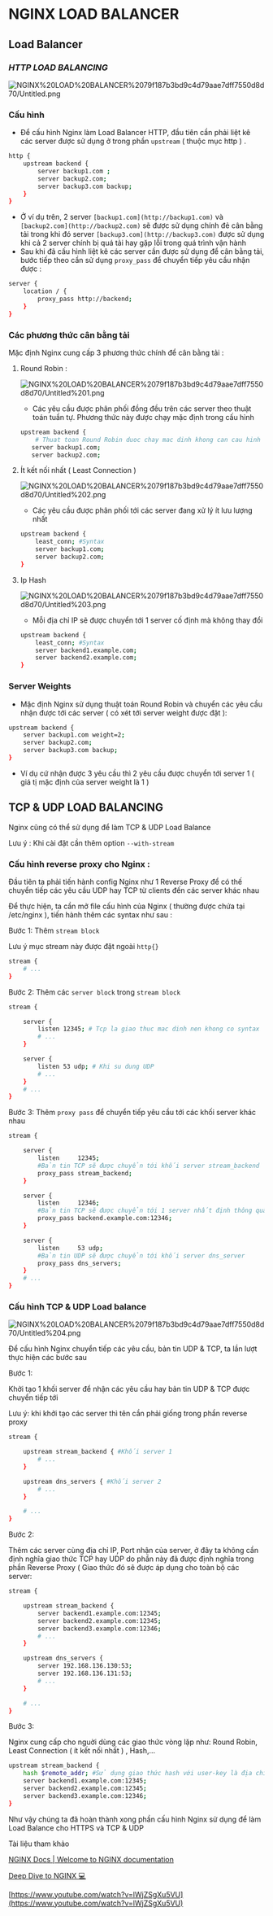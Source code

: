 # NGINX LOAD BALANCER

## Load Balancer

### *HTTP LOAD BALANCING*

![NGINX%20LOAD%20BALANCER%2079f187b3bd9c4d79aae7dff7550d8d70/Untitled.png](NGINX%20LOAD%20BALANCER/Untitled.png)

### Cấu hình

- Để cấu hình Nginx làm Load Balancer HTTP, đầu tiên cần phải liệt kê các server được sử dụng ở trong phần `upstream` ( thuộc mục http ) .

```bash
http {
    upstream backend {
        server backup1.com ;
        server backup2.com;
        server backup3.com backup;
    }
}
```

- Ở ví dụ trên, 2 server `[backup1.com](http://backup1.com)` và `[backup2.com](http://backup2.com)` sẽ được sử dụng chính đẻ cân bằng tải trong khi đó server `[backup3.com](http://backup3.com)` được sử dụng khi cả 2 server chính bị quá tải hay gặp lỗi trong quá trình vận hành
- Sau khi đã cấu hình liệt kê các server cần được sử dụng để cân bằng tải, bước tiếp theo cần sử dụng `proxy_pass` để chuyển tiếp yêu cầu nhận được :

```bash
server {
    location / {
        proxy_pass http://backend;
    }
}
```

### Các phương thức cân bằng tải

Mặc định Nginx cung cấp 3 phương thức chính để cân bằng tải :

1. Round Robin :

    ![NGINX%20LOAD%20BALANCER%2079f187b3bd9c4d79aae7dff7550d8d70/Untitled%201.png](NGINX%20LOAD%20BALANCER/Untitled%201.png)

    - Các yêu cầu được phân phối đồng đều trên các server theo thuật toán tuần tự. Phương thức này được chạy mặc định trong cấu hình

    ```bash
    upstream backend {
    	# Thuat toan Round Robin duoc chay mac dinh khong can cau hinh
       server backup1.com;
       server backup2.com;
    ```

2. Ít kết nối nhất ( Least Connection )

    ![NGINX%20LOAD%20BALANCER%2079f187b3bd9c4d79aae7dff7550d8d70/Untitled%202.png](NGINX%20LOAD%20BALANCER/Untitled%202.png)

    - Các yêu cầu được phân phối tới các server đang xử lý ít lưu lượng nhất

    ```bash
    upstream backend {
        least_conn; #Syntax
        server backup1.com;
        server backup2.com;
    }
    ```

3. Ip Hash

    ![NGINX%20LOAD%20BALANCER%2079f187b3bd9c4d79aae7dff7550d8d70/Untitled%203.png](NGINX%20LOAD%20BALANCER/Untitled%203.png)

    - Mỗi địa chỉ IP sẽ được chuyển tới 1 server cố định mà không thay đổi

    ```bash
    upstream backend {
        least_conn; #Syntax
        server backend1.example.com;
        server backend2.example.com;
    }
    ```

### Server Weights

- Mặc định Nginx sử dụng thuật toán Round Robin và chuyển các yêu cầu nhận được tới các server ( có xét tới server weight được đặt ):

```bash
upstream backend {
    server backup1.com weight=2;
    server backup2.com;
    server backup3.com backup;
}
```

- Ví dụ cứ nhận được 3 yêu cầu thì 2 yêu cầu được chuyển tới server 1 ( giá tị mặc định của server weight là 1 )

## TCP & UDP LOAD BALANCING

Nginx cũng có thể sử dụng để làm TCP & UDP Load Balance

Lưu ý : Khi cài đặt cần thêm option `--with-stream`

### Cấu hình reverse proxy cho Nginx :

Đầu tiên ta phải tiến hành config Nginx như 1 Reverse Proxy để có thế chuyển tiếp các yêu cầu UDP hay TCP từ clients đến các server khác nhau

Để thực hiện, ta cần mở file cấu hình của Nginx ( thường được chứa tại /etc/nginx ), tiến hành thêm các syntax như sau :

Bước 1: Thêm `stream block` 

Lưu ý mục stream này được đặt ngoài `http{}` 

```bash
stream {
    # ...
}
```

Bước 2: Thêm các `server block` trong `stream block`

```bash
stream {

    server {
        listen 12345; # Tcp la giao thuc mac dinh nen khong co syntax
        # ...
    }

    server {
        listen 53 udp; # Khi su dung UDP
        # ...
    }
    # ...
}
```

Bước 3: Thêm `proxy pass` để chuyển tiếp yêu cầu tới các khối server khác nhau

```bash
stream {

    server {
        listen     12345;
        #Bản tin TCP sẽ được chuyển tới khối server stream_backend
        proxy_pass stream_backend;
    }

    server {
        listen     12346;
        #Bản tin TCP sẽ được chuyển tới 1 server nhất định thông qua port
        proxy_pass backend.example.com:12346;
    }

    server {
        listen     53 udp;
        #Bản tin UDP sẽ được chuyển tới khối server dns_server
        proxy_pass dns_servers;
    }
    # ...
}
```

### Cấu hình TCP & UDP Load balance

![NGINX%20LOAD%20BALANCER%2079f187b3bd9c4d79aae7dff7550d8d70/Untitled%204.png](NGINX%20LOAD%20BALANCER/Untitled%204.png)

Để cấu hình Nginx chuyển tiếp các yêu cầu, bản tin UDP & TCP, ta lần lượt thực hiện các bước sau

Bước 1:

Khởi tạo 1 khối server để nhận các yêu cầu hay bản tin UDP & TCP được chuyển tiếp tới

Lưu ý: khi khởi tạo các server thì tên cần phải giống trong phần reverse proxy

```bash
stream {

    upstream stream_backend { #Khối server 1
        # ...
    }

    upstream dns_servers { #Khối server 2
        # ...
    }

    # ...
}
```

Bước 2:

Thêm các server cùng địa chỉ IP, Port nhận của server, ở đây ta không cần định nghĩa giao thức TCP hay UDP do phần này đã được định nghĩa trong phần Reverse Proxy ( Giao thức đó sẽ được áp dụng cho toàn bộ các server:

```bash
stream {

    upstream stream_backend {
        server backend1.example.com:12345;
        server backend2.example.com:12345;
        server backend3.example.com:12346;
        # ...
    }

    upstream dns_servers {
        server 192.168.136.130:53;
        server 192.168.136.131:53;
        # ...
    }

    # ...
}
```

Bước 3:

Nginx cung cấp cho nguời dùng các giao thức vòng lặp như: Round Robin, Least Connection ( ít kết nối nhất ) , Hash,...

```bash
upstream stream_backend {
    hash $remote_addr; #Sử dụng giao thức hash với user-key là địa chỉ IP client
    server backend1.example.com:12345;
    server backend2.example.com:12345;
    server backend3.example.com:12346;
}
```

Như vậy chúng ta đã hoàn thành xong phần cấu hình Nginx sử dụng để làm Load Balance cho HTTPS và TCP  & UDP

Tài liệu tham khảo

[NGINX Docs | Welcome to NGINX documentation](https://docs.nginx.com)

[Deep Dive to NGINX 💻](https://medium.com/@tirthankarkundu/deep-dive-to-nginx-264b8d440828)

[https://www.youtube.com/watch?v=lWjZSgXu5VU](https://www.youtube.com/watch?v=lWjZSgXu5VU)
